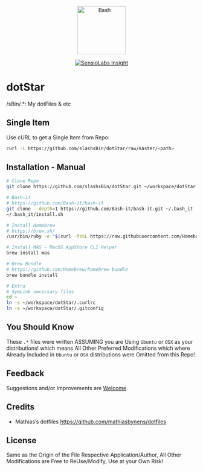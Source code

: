 <p align="center">
  <img src="https://bashlogo.com/img/logo/png/full_colored_dark.png" alt="Bash" height="128">
</p>

<p align="center">
  <a href="https://insight.sensiolabs.com/projects/64999a54-93a9-4532-99c9-53901e93b5c9"><img src="https://insight.sensiolabs.com/projects/64999a54-93a9-4532-99c9-53901e93b5c9/mini.png" alt="SensioLabs Insight"></a>
</p>

# dotStar

/sBin/.*: My dotFiles &amp; etc

## Single Item

Use cURL to get a Single Item from Repo:

```bash
curl -L https://github.com/slashsBin/dotStar/raw/master/<path>
```

## Installation - Manual

```bash
# Clone Repo
git clone https://github.com/slashsBin/dotStar.git ~/workspace/dotStar

# Bash-it
# https://github.com/Bash-it/bash-it
git clone --depth=1 https://github.com/Bash-it/bash-it.git ~/.bash_it
~/.bash_it/install.sh

# Install Homebrew
# https://brew.sh/
/usr/bin/ruby -e "$(curl -fsSL https://raw.githubusercontent.com/Homebrew/install/master/install)"

# Install MAS - MacOS AppStore CLI Helper
brew install mas

# Brew Bundle
# https://github.com/Homebrew/homebrew-bundle
brew bundle install

# Extra
# SymLink necessary files
cd ~
ln -s ~/workspace/dotStar/.curlrc
ln -s ~/workspace/dotStar/.gitconfig
```

## You Should Know

These `.*` files were written ASSUMING you are Using `Ubuntu` or `OSX` as your distributions!
which means All Other Preferred Modifications which where Already Included in `Ubuntu` or `OSX` distributions were Omitted from this Repo!.

Feedback
--------
Suggestions and/or Improvements are [Welcome](https://github.com/slashsBin/dotStar/issues).

Credits
-------
* Mathias’s dotfiles https://github.com/mathiasbynens/dotfiles

License
-------
Same as the Origin of the File Respective Application/Author, All Other Modifications are Free to ReUse/Modify, Use at your Own Risk!.
